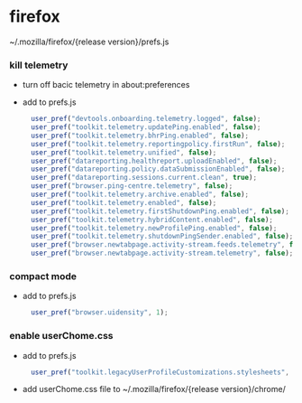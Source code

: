 # firefox

  ~/.mozilla/firefox/{release version}/prefs.js

### kill telemetry

  - turn off bacic telemetry in about:preferences

  - add to prefs.js
    ```js
      user_pref("devtools.onboarding.telemetry.logged", false);
      user_pref("toolkit.telemetry.updatePing.enabled", false);
      user_pref("toolkit.telemetry.bhrPing.enabled", false);
      user_pref("toolkit.telemetry.reportingpolicy.firstRun", false);
      user_pref("toolkit.telemetry.unified", false);
      user_pref("datareporting.healthreport.uploadEnabled", false);
      user_pref("datareporting.policy.dataSubmissionEnabled", false);
      user_pref("datareporting.sessions.current.clean", true);
      user_pref("browser.ping-centre.telemetry", false);
      user_pref("toolkit.telemetry.archive.enabled", false);
      user_pref("toolkit.telemetry.enabled", false);
      user_pref("toolkit.telemetry.firstShutdownPing.enabled", false);
      user_pref("toolkit.telemetry.hybridContent.enabled", false);
      user_pref("toolkit.telemetry.newProfilePing.enabled", false);
      user_pref("toolkit.telemetry.shutdownPingSender.enabled", false);
      user_pref("browser.newtabpage.activity-stream.feeds.telemetry", false);
      user_pref("browser.newtabpage.activity-stream.telemetry", false);
    ```

### compact mode

  - add to prefs.js
    ```js
      user_pref("browser.uidensity", 1);
    ```

### enable userChome.css

  - add to prefs.js
    ```js
      user_pref("toolkit.legacyUserProfileCustomizations.stylesheets", true);
    ```
  - add userChome.css file to ~/.mozilla/firefox/{release version}/chrome/
